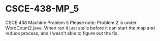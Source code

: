 # CSCE-438-MP_5
CSCE 438 Machine Problem 5
Please note: Problem 2 is under WordCount2.java. When ran it just stalls before it can start the map and reduce process, and I wasn't able to figure out the fix. 
